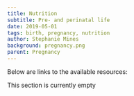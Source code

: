 ```yaml
---
title: Nutrition
subtitle: Pre- and perinatal life
date: 2019-05-01
tags: birth, pregnancy, nutrition
author: Stephanie Mines
background: pregnancy.png
parent: Pregnancy
---
```


Below are links to the available resources:

This section is currently empty
